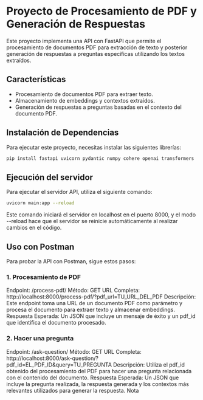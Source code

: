 # Proyecto de Procesamiento de PDF y Generación de Respuestas

Este proyecto implementa una API con FastAPI que permite el procesamiento de documentos PDF para extracción de texto y posterior generación de respuestas a preguntas específicas utilizando los textos extraídos.

## Características

- Procesamiento de documentos PDF para extraer texto.
- Almacenamiento de embeddings y contextos extraídos.
- Generación de respuestas a preguntas basadas en el contexto del documento PDF.

## Instalación de Dependencias

Para ejecutar este proyecto, necesitas instalar las siguientes librerías:

```bash
pip install fastapi uvicorn pydantic numpy cohere openai transformers
```

## Ejecución del servidor
Para ejecutar el servidor API, utiliza el siguiente comando:

```bash
uvicorn main:app --reload
```
Este comando iniciará el servidor en localhost en el puerto 8000, y el modo --reload hace que el servidor se reinicie automáticamente al realizar cambios en el código.

## Uso con Postman
Para probar la API con Postman, sigue estos pasos:

### 1. Procesamiento de PDF
Endpoint: /process-pdf/
Método: GET
URL Completa: http://localhost:8000/process-pdf/?pdf_url=TU_URL_DEL_PDF
Descripción: Este endpoint toma una URL de un documento PDF como parámetro y procesa el documento para extraer texto y almacenar embeddings.
Respuesta Esperada: Un JSON que incluye un mensaje de éxito y un pdf_id que identifica el documento procesado.

### 2. Hacer una pregunta
Endpoint: /ask-question/
Método: GET
URL Completa: http://localhost:8000/ask-question/?pdf_id=EL_PDF_ID&query=TU_PREGUNTA
Descripción: Utiliza el pdf_id obtenido del procesamiento del PDF para hacer una pregunta relacionada con el contenido del documento.
Respuesta Esperada: Un JSON que incluye la pregunta realizada, la respuesta generada y los contextos más relevantes utilizados para generar la respuesta.
Nota
